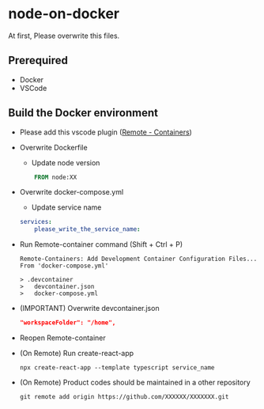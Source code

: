 # node-on-docker
At first, Please overwrite this files.

## Prerequired

* Docker
* VSCode

## Build the Docker environment

* Please add this vscode plugin ([Remote - Containers](https://marketplace.visualstudio.com/items?itemName=ms-vscode-remote.remote-containers))

* Overwrite Dockerfile
    - Update node version
    ```Dockerfile
        FROM node:XX
    ```

* Overwrite docker-compose.yml
    - Update service name
    ```yml
    services:
        please_write_the_service_name:
    ```
* Run Remote-container command (Shift + Ctrl + P)
    ```
    Remote-Containers: Add Development Container Configuration Files...
    From 'docker-compose.yml'

    > .devcontainer
    >   devcontainer.json
    >   docker-compose.yml
    ```
* (IMPORTANT) Overwrite devcontainer.json
    ```json
    "workspaceFolder": "/home",
    ```

* Reopen Remote-container

* (On Remote) Run create-react-app
    ```
    npx create-react-app --template typescript service_name
    ```

* (On Remote) Product codes should be maintained in a other repository
    ```git
    git remote add origin https://github.com/XXXXXX/XXXXXXX.git
    ```